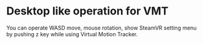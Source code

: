 # Desktop like operation for VMT
You can operate WASD move, mouse rotation, show SteamVR setting menu by pushing z key while using Virtual Motion Tracker.
